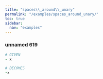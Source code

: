 ```yaml
---
title: "spaces\\_around\\_unary"
permalink: "/examples/spaces_around_unary/"
toc: true
sidebar:
  nav: "examples"
---
```


### unnamed 619
```ruby
# GIVEN
- x
```
```ruby
# BECOMES
-x
```

